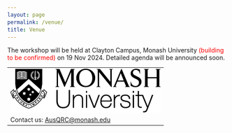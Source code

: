 ```yaml
---
layout: page
permalink: /venue/
title: Venue
---
```


The workshop will be held at Clayton Campus, Monash University <span style="color:red">(building to be confirmed)</span> on 19 Nov 2024. Detailed agenda will be announced soon.

<table style="width:100%; border:none">
  <tr>
    <td style="text-align:center;border:none"><img src="/assets/img/monash.png" height="100"></td>
  </tr>
  <tr>
    <td style="text-align:left;border:none">Contact us: <a href="mailto:AusQRC@monash.edu">AusQRC@monash.edu</a></td>
  </tr>
</table>